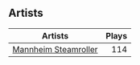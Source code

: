 ## Artists
Artists | Plays 
----- | -----: 
[Mannheim Steamroller](/artists/mannheim-steamroller-39605) | 114


